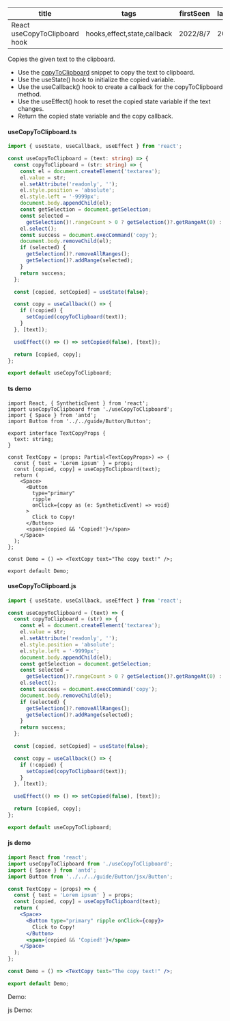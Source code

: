 | title                         | tags                        | firstSeen | lastUpdated |
| ----------------------------- | --------------------------- | --------- | ----------- |
| React useCopyToClipboard hook | hooks,effect,state,callback | 2022/8/7  | 2022/8/7    |

Copies the given text to the clipboard.

- Use the [copyToClipboard](https://github.com/eveningwater/code-segment-react/tree/main/docs/hooks/useCopyToClipboard) snippet to copy the text to clipboard.
- Use the useState() hook to initialize the copied variable.
- Use the useCallback() hook to create a callback for the copyToClipboard method.
- Use the useEffect() hook to reset the copied state variable if the text changes.
- Return the copied state variable and the copy callback.

#### useCopyToClipboard.ts

```ts
import { useState, useCallback, useEffect } from 'react';

const useCopyToClipboard = (text: string) => {
  const copyToClipboard = (str: string) => {
    const el = document.createElement('textarea');
    el.value = str;
    el.setAttribute('readonly', '');
    el.style.position = 'absolute';
    el.style.left = '-9999px';
    document.body.appendChild(el);
    const getSelection = document.getSelection;
    const selected =
      getSelection()!.rangeCount > 0 ? getSelection()?.getRangeAt(0) : false;
    el.select();
    const success = document.execCommand('copy');
    document.body.removeChild(el);
    if (selected) {
      getSelection()?.removeAllRanges();
      getSelection()?.addRange(selected);
    }
    return success;
  };

  const [copied, setCopied] = useState(false);

  const copy = useCallback(() => {
    if (!copied) {
      setCopied(copyToClipboard(text));
    }
  }, [text]);

  useEffect(() => () => setCopied(false), [text]);

  return [copied, copy];
};

export default useCopyToClipboard;
```

#### ts demo

```tsx | pure
import React, { SyntheticEvent } from 'react';
import useCopyToClipboard from './useCopyToClipboard';
import { Space } from 'antd';
import Button from '../../guide/Button/Button';

export interface TextCopyProps {
  text: string;
}

const TextCopy = (props: Partial<TextCopyProps>) => {
  const { text = 'Lorem ipsum' } = props;
  const [copied, copy] = useCopyToClipboard(text);
  return (
    <Space>
      <Button
        type="primary"
        ripple
        onClick={copy as (e: SyntheticEvent) => void}
      >
        Click to Copy!
      </Button>
      <span>{copied && 'Copied!'}</span>
    </Space>
  );
};

const Demo = () => <TextCopy text="The copy text!" />;

export default Demo;
```

#### useCopyToClipboard.js

```js
import { useState, useCallback, useEffect } from 'react';

const useCopyToClipboard = (text) => {
  const copyToClipboard = (str) => {
    const el = document.createElement('textarea');
    el.value = str;
    el.setAttribute('readonly', '');
    el.style.position = 'absolute';
    el.style.left = '-9999px';
    document.body.appendChild(el);
    const getSelection = document.getSelection;
    const selected =
      getSelection()?.rangeCount > 0 ? getSelection()?.getRangeAt(0) : false;
    el.select();
    const success = document.execCommand('copy');
    document.body.removeChild(el);
    if (selected) {
      getSelection()?.removeAllRanges();
      getSelection()?.addRange(selected);
    }
    return success;
  };

  const [copied, setCopied] = useState(false);

  const copy = useCallback(() => {
    if (!copied) {
      setCopied(copyToClipboard(text));
    }
  }, [text]);

  useEffect(() => () => setCopied(false), [text]);

  return [copied, copy];
};

export default useCopyToClipboard;
```

#### js demo

```jsx | pure
import React from 'react';
import useCopyToClipboard from './useCopyToClipboard';
import { Space } from 'antd';
import Button from '../../../guide/Button/jsx/Button';

const TextCopy = (props) => {
  const { text = 'Lorem ipsum' } = props;
  const [copied, copy] = useCopyToClipboard(text);
  return (
    <Space>
      <Button type="primary" ripple onClick={copy}>
        Click to Copy!
      </Button>
      <span>{copied && 'Copied!'}</span>
    </Space>
  );
};

const Demo = () => <TextCopy text="The copy text!" />;

export default Demo;
```

Demo:

<code src="./Demo.tsx" id="copyToClipboardTsDemo"></code>

js Demo:

<code src="./js/Demo.jsx" id="copyToClipboardJsDemo"></code>
